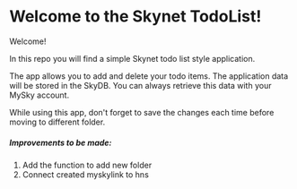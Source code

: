 # Welcome to the Skynet TodoList!

Welcome!

In this repo you will find a simple Skynet todo list style application.

The app allows you to add and delete your todo items. The application data will be stored in the SkyDB.
You can always retrieve this data with your MySky account. 

While using this app, don't forget to save the changes each time before moving to different folder.

##### Improvements to be made:
1) Add the function to add new folder
2) Connect created myskylink to hns  